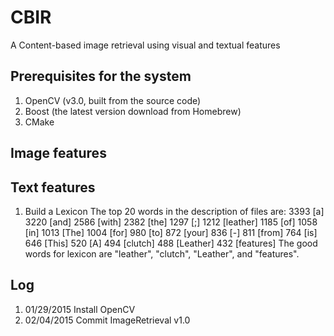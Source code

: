 # CBIR
A Content-based image retrieval using visual and textual features

## Prerequisites for the system
1. OpenCV (v3.0, built from the source code)
2. Boost (the latest version download from Homebrew)
3. CMake

## Image features

## Text features
1. Build a Lexicon
The top 20 words in the description of files are:
        3393 [a]
        3220 [and]
        2586 [with]
        2382 [the]
        1297 [;]
        1212 [leather]
        1185 [of]
        1058 [in]
        1013 [The]
        1004 [for]
         980 [to]
         872 [your]
         836 [-]
         811 [from]
         764 [is]
         646 [This]
         520 [A]
         494 [clutch]
         488 [Leather]
         432 [features]
The good words for lexicon are "leather", "clutch", "Leather", and "features".
## Log
1. 01/29/2015 Install OpenCV
2. 02/04/2015 Commit ImageRetrieval v1.0